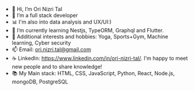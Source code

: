 - 👋 Hi, I’m Ori Nizri Tal
- 👀 I’m a full stack developer
- :bar_chart: I'm also into data analysis and UX/UI:)
- 🌱 I’m currently learning Nestjs, TypeORM, Graphql and Flutter.
- :art: Additional interests and hobbies: Yoga, Sports+Gym, Machine learning, Cyber security
- 📫 Email: ori.nizri.tal@gmail.com
- :coffee: LinkedIn: https://www.linkedin.com/in/ori-nizri-tal/. I'm happy to meet new people and to share knowledge!
- :books: My Main stack: HTML, CSS, JavaScript, Python, React, Node.js, mongoDB, PostgreSQL
